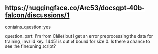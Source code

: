 ## https://huggingface.co/Arc53/docsgpt-40b-falcon/discussions/1

contains_question: yes

question_part: I'm from Chile) but i get an error preprocessing the data for training, invalid key: 14451 is out of bound for size 0. Is there a chance to see the finetuning script?